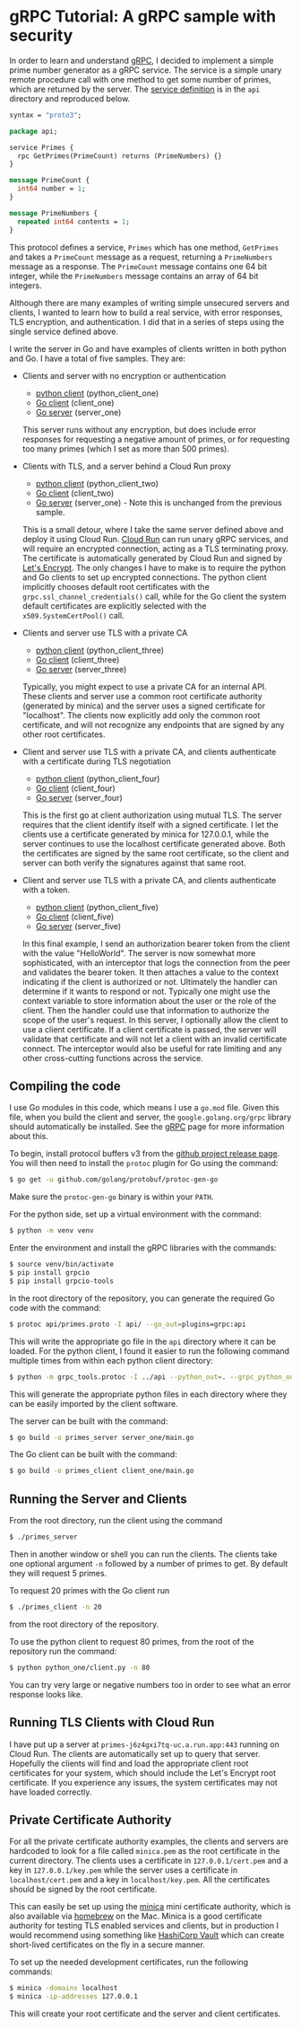 # gRPC Tutorial: A gRPC sample with security

In order to learn and understand [gRPC](https://grpc.io), I decided to
implement a simple prime number generator as a
gRPC service. The service is a simple unary remote procedure call with one
method to get some number of primes, which are returned by the server. The
[service definition](api/primes.proto) is in the `api` directory and
reproduced below.

```protobuf
syntax = "proto3";

package api;

service Primes {
  rpc GetPrimes(PrimeCount) returns (PrimeNumbers) {}
}

message PrimeCount {
  int64 number = 1;
}

message PrimeNumbers {
  repeated int64 contents = 1;
}
```

This protocol defines a service, `Primes` which has one method, `GetPrimes` and
takes a `PrimeCount` message as a request, returning a `PrimeNumbers` message as a
response. The `PrimeCount` message contains one 64 bit integer, while the
`PrimeNumbers` message contains an array of 64 bit integers.

Although there are many examples of writing simple unsecured servers and
clients, I wanted to learn how to build a real service, with error responses,
TLS encryption, and authentication. I did that in a series of steps using the
single service defined above.

I write the server in Go and have examples of clients written in both python
and Go. I have a total of five samples. They are:

- Clients and server with no encryption or authentication
    - [python client](python_one/client.py) (python_client_one)
    - [Go client](client_one/main.go) (client_one)
    - [Go server](server_one/main.go) (server_one)

    This server runs without any encryption, but does include error responses
    for requesting a negative amount of primes, or for requesting too many
    primes (which I set as more than 500 primes). 

- Clients with TLS, and a server behind a Cloud Run proxy
    - [python client](python_two/client.py) (python_client_two)
    - [Go client](client_two/main.go) (client_two)
    - [Go server](server_one/main.go) (server_one) - Note this is unchanged from the
      previous sample.

    This is a small detour, where I take the same server defined above and
    deploy it using Cloud Run. [Cloud Run](https://cloud.run/) can run unary gRPC services, and will
    require an encrypted connection, acting as a TLS terminating proxy. The
    certificate is automatically generated by Cloud Run and signed by [Let's
    Encrypt](https://letsencrypt.org/). The only changes I have to make is to
    require the python and Go clients to set up encrypted connections. The
    python client implicitly chooses default root certificates with the
    `grpc.ssl_channel_credentials()` call, while for the Go client the system
    default certificates are explicitly selected with the
    `x509.SystemCertPool()` call.

- Clients and server use TLS with a private CA
    - [python client](python_three/client.py) (python_client_three)
    - [Go client](client_three/main.go) (client_three)
    - [Go server](server_three/main.go) (server_three)

    Typically, you might expect to use a private CA for an internal API. These
    clients and server use a common root certificate authority (generated by
    minica) and the server uses a signed certificate for "localhost". The
    clients now explicitly add only the common root certificate, and will not
    recognize any endpoints that are signed by any other root certificates.

- Client and server use TLS with a private CA, and clients authenticate with a
  certificate during TLS negotiation
    - [python client](python_four/client.py) (python_client_four)
    - [Go client](client_four/main.go) (client_four)
    - [Go server](server_four/main.go) (server_four)

    This is the first go at client authorization using mutual TLS. The server
    requires that the client identify itself with a signed certificate. I let
    the clients use a certificate generated by minica for 127.0.0.1, while the
    server continues to use the localhost certificate generated above. Both
    the certificates are signed by the same root certificate, so the client
    and server can both verify the signatures against that same root. 

- Client and server use TLS with a private CA, and clients authenticate with a
  token.
    - [python client](python_five/client.py) (python_client_five)
    - [Go client](client_five/main.go) (client_five)
    - [Go server](server_five/main.go) (server_five)

    In this final example, I send an authorization bearer token from the
    client with the value "HelloWorld". The server is now somewhat more
    sophisticated, with an interceptor that logs the connection from the peer
    and validates the bearer token. It then attaches a value to the context
    indicating if the client is authorized or not. Ultimately the handler can
    determine if it wants to respond or not. Typically one might use the
    context variable to store information about the user or the role of the
    client. Then the handler could use that information to authorize the scope
    of the user's request. In this server, I optionally allow the client to
    use a client certificate. If a client certificate is passed, the server
    will validate that certificate and will not let a client with an invalid
    certificate connect. The interceptor would also be useful for rate
    limiting and any other cross-cutting functions across the service.

## Compiling the code

I use Go modules in this code, which means I use a `go.mod` file. Given this
file, when you build the client and server, the `google.golang.org/grpc`
library should automatically be installed. See the [gRPC](https://grpc.io)
page for more information about this.

To begin, install protocol buffers v3 from the [github project release
page](https://github.com/google/protobuf/releases). You will then need to
install the `protoc` plugin for Go using the command:

```sh
$ go get -u github.com/golang/protobuf/protoc-gen-go
```

Make sure the `protoc-gen-go` binary is within your `PATH`.

For the python side, set up a virtual environment with the command:

```sh
$ python -m venv venv
```

Enter the environment and install the gRPC libraries with the commands:

```sh
$ source venv/bin/activate
$ pip install grpcio
$ pip install grpcio-tools
```

In the root directory of the repository, you can generate the required Go code
with the command:

```sh
$ protoc api/primes.proto -I api/ --go_out=plugins=grpc:api
```

This will write the appropriate go file in the `api` directory where it can be
loaded. For the python client, I found it easier to run the following command
multiple times from within each python client directory:

```sh
$ python -m grpc_tools.protoc -I ../api --python_out=. --grpc_python_out=. ../api/primes.proto
```

This will generate the appropriate python files in each directory where they
can be easily imported by the client software.

The server can be built with the command:

```sh
$ go build -o primes_server server_one/main.go
```

The Go client can be built with the command:

```sh
$ go build -o primes_client client_one/main.go
```

## Running the Server and Clients

From the root directory, run the client using the command

```sh
$ ./primes_server
```

Then in another window or shell you can run the clients. The clients take one
optional argument `-n` followed by a number of primes to get. By default they
will request 5 primes. 

To request 20 primes with the Go client run

```sh
$ ./primes_client -n 20
```

from the root directory of the repository.

To use the python client to request 80 primes, from the root of the repository
run  the command:

```sh
$ python python_one/client.py -n 80
```

You can try very large or negative numbers too in order to see what an error
response looks like.

## Running TLS Clients with Cloud Run

I have put up a server at `primes-j6z4gxi7tq-uc.a.run.app:443` running on Cloud Run.
The clients are automatically set up to query that server. Hopefully the
clients will find and load the appropriate client root certificates for your
system, which should include the Let's Encrypt root certificate. If you
experience any issues, the system certificates may not have loaded correctly.

## Private Certificate Authority

For all the private certificate authority examples, the clients and servers
are hardcoded to look for a file called `minica.pem` as the root certificate
in the current directory. The clients uses a certificate in
`127.0.0.1/cert.pem` and a key in `127.0.0.1/key.pem` while the server uses a
certificate in `localhost/cert.pem` and a key in `localhost/key.pem`. All the
certificates should be signed by the root certificate.

This can easily be set up using the [minica](https://github.com/jsha/minica)
mini certificate authority, which is also available via
[homebrew](https://brew.sh/) on the Mac. Minica is a good certificate
authority for testing TLS enabled services and clients, but in production I
would recommend using something like [HashiCorp
Vault](https://www.vaultproject.io/) which can create short-lived certificates
on the fly in a secure manner. 

To set up the needed development certificates, run the following commands:

```sh
$ minica -domains localhost
$ minica -ip-addresses 127.0.0.1
```

This will create your root certificate and the server and client certificates.
